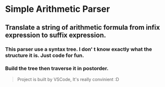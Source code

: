 Simple Arithmetic Parser
===
Translate a string of arithmetic formula from infix expression to suffix expression.
---
### This parser use a syntax tree. I don' t know exactly what the structure it is. Just code for fun.
### Build the tree then traverse it in postorder.
>Project is built by VSCode, It's really convinient :D
